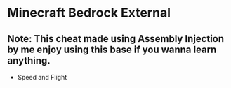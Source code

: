 # Minecraft Bedrock External
## Note: This cheat made using Assembly Injection by me enjoy using this base if you wanna learn anything.

- Speed and Flight
